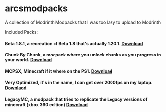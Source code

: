 # arcsmodpacks
A collection of Modrinth Modpacks that I was too lazy to upload to Modrinth

Included Packs:
#### Beta 1.8.1, a recreation of Beta 1.8 that's actually 1.20.1. [Download](https://github.com/arc360alt/arcsmodpacks/tree/main/Beta%201.8.1)
#### Chunk By Chunk, a modpack where you unlock chunks as you progress in your world. [Download](https://github.com/arc360alt/arcsmodpacks/tree/main/Chunk%20By%20Chunk)
#### MCPSX, Minecraft if it where on the PS1. [Download](https://modrinth.com/modpack/mcpsx)
#### Very Optimized, it's in the name, I can get over 2000fps on my laptop. [Downlaod](https://github.com/arc360alt/arcsmodpacks/tree/main/Very%20Optimised)
#### LegacyMC, a modpack that tries to replicate the Legacy versions of minecraft (xbox 360 edition) [Download](https://github.com/arc360alt/arcsmodpacks/releases/tag/lmc0.1)
